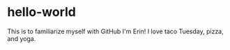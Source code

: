 # hello-world
This is to familiarize myself with GitHub
I'm Erin!  I love taco Tuesday, pizza, and yoga.
